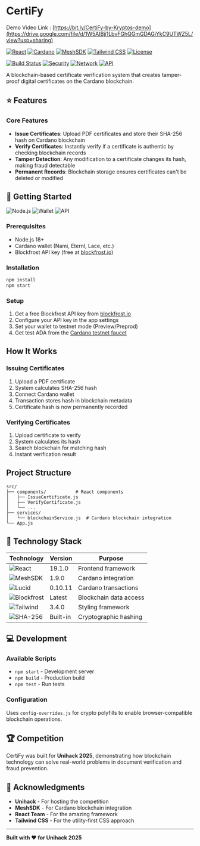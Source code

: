# CertiFy
Demo Video Link : [https://bit.ly/CertiFy-by-Kryptos-demo](https://drive.google.com/file/d/1W5AIBji1LbvFGhQGmGDAGiYkC9UTWZ5L/view?usp=sharing)



[![React](https://img.shields.io/badge/React-19.1.0-61DAFB?style=for-the-badge&logo=react&logoColor=white)](https://reactjs.org/)
[![Cardano](https://img.shields.io/badge/Cardano-Blockchain-0033AD?style=for-the-badge&logo=cardano&logoColor=white)](https://cardano.org/)
[![MeshSDK](https://img.shields.io/badge/MeshSDK-1.9.0-FF6B35?style=for-the-badge)](https://meshjs.dev/)
[![Tailwind CSS](https://img.shields.io/badge/Tailwind_CSS-3.4.0-38B2AC?style=for-the-badge&logo=tailwind-css&logoColor=white)](https://tailwindcss.com/)
[![License](https://img.shields.io/badge/License-Apache2.0-green.svg?style=for-the-badge)](LICENSE)

[![Build Status](https://img.shields.io/badge/Build-Passing-brightgreen?style=flat-square)](https://github.com)
[![Security](https://img.shields.io/badge/Security-SHA--256-blue?style=flat-square)](https://en.wikipedia.org/wiki/SHA-2)
[![Network](https://img.shields.io/badge/Network-Cardano_Testnet-orange?style=flat-square)](https://docs.cardano.org/cardano-testnet/)
[![API](https://img.shields.io/badge/API-Blockfrost-purple?style=flat-square)](https://blockfrost.io/)

A blockchain-based certificate verification system that creates tamper-proof digital certificates on the Cardano blockchain.

## ⭐ Features


### Core Features
- **Issue Certificates**: Upload PDF certificates and store their SHA-256 hash on Cardano blockchain
- **Verify Certificates**: Instantly verify if a certificate is authentic by checking blockchain records
- **Tamper Detection**: Any modification to a certificate changes its hash, making fraud detectable
- **Permanent Records**: Blockchain storage ensures certificates can't be deleted or modified

## 🚀 Getting Started

![Node.js](https://img.shields.io/badge/Node.js-18+-339933?style=flat&logo=node.js&logoColor=white)
![Wallet](https://img.shields.io/badge/Wallet-Cardano-0033AD?style=flat&logo=cardano&logoColor=white)
![API](https://img.shields.io/badge/API-Blockfrost-6B46C1?style=flat)

### Prerequisites
- Node.js 18+
- Cardano wallet (Nami, Eternl, Lace, etc.)
- Blockfrost API key (free at [blockfrost.io](https://blockfrost.io))

### Installation
```bash
npm install
npm start
```

### Setup
1. Get a free Blockfrost API key from [blockfrost.io](https://blockfrost.io)
2. Configure your API key in the app settings
3. Set your wallet to testnet mode (Preview/Preprod)
4. Get test ADA from the [Cardano testnet faucet](https://docs.cardano.org/cardano-testnet/tools/faucet/)

## How It Works

### Issuing Certificates
1. Upload a PDF certificate
2. System calculates SHA-256 hash
3. Connect Cardano wallet
4. Transaction stores hash in blockchain metadata
5. Certificate hash is now permanently recorded

### Verifying Certificates
1. Upload certificate to verify
2. System calculates its hash
3. Search blockchain for matching hash
4. Instant verification result

## Project Structure
```
src/
├── components/           # React components
│   ├── IssueCertificate.js
│   ├── VerifyCertificate.js
│   └── ...
├── services/
│   └── blockchainService.js  # Cardano blockchain integration
└── App.js
```

## 🔧 Technology Stack

| Technology | Version | Purpose |
|------------|---------|---------|
| ![React](https://img.shields.io/badge/React-19-61DAFB?style=flat&logo=react) | 19.1.0 | Frontend framework |
| ![MeshSDK](https://img.shields.io/badge/MeshSDK-1.9-FF6B35?style=flat) | 1.9.0 | Cardano integration |
| ![Lucid](https://img.shields.io/badge/Lucid-0.10-4F46E5?style=flat) | 0.10.11 | Cardano transactions |
| ![Blockfrost](https://img.shields.io/badge/Blockfrost-API-6B46C1?style=flat) | Latest | Blockchain data access |
| ![Tailwind](https://img.shields.io/badge/Tailwind-3.4-38B2AC?style=flat&logo=tailwind-css) | 3.4.0 | Styling framework |
| ![SHA-256](https://img.shields.io/badge/SHA--256-Crypto-FF0000?style=flat) | Built-in | Cryptographic hashing |

## 💻 Development

### Available Scripts
- `npm start` - Development server
- `npm build` - Production build  
- `npm test` - Run tests

### Configuration
Uses `config-overrides.js` for crypto polyfills to enable browser-compatible blockchain operations.


## 🏆 Competition

CertiFy was built for **Unihack 2025**, demonstrating how blockchain technology can solve real-world problems in document verification and fraud prevention.

## 🙏 Acknowledgments

- **Unihack** - For hosting the competition
- **MeshSDK** - For Cardano blockchain integration
- **React Team** - For the amazing framework
- **Tailwind CSS** - For the utility-first CSS approach

---

**Built with ❤️ for Unihack 2025**
